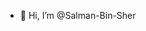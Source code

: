 - 👋 Hi, I’m @Salman-Bin-Sher

<!---
Salman-Bin-Sher/Salman-Bin-Sher is a ✨ special ✨ repository because its `README.md` (this file) appears on your GitHub profile.
You can click the Preview link to take a look at your changes.
--->
